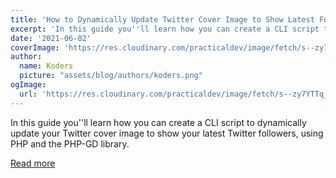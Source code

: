 ```yaml
---
title: 'How to Dynamically Update Twitter Cover Image to Show Latest Followers Using PHP GD and TwitterOAuth'
excerpt: 'In this guide you''ll learn how you can create a CLI script to dynamically update your Twitter cover image to show your latest Twitter followers, using PHP and the PHP-GD library.'
date: '2021-06-02'
coverImage: 'https://res.cloudinary.com/practicaldev/image/fetch/s--zy7YTTq_--/c_imagga_scale,f_auto,fl_progressive,h_420,q_auto,w_1000/https://dev-to-uploads.s3.amazonaws.com/uploads/articles/e4vudyzwu51aeqdsx386.png'
author:
  name: Koders
  picture: "assets/blog/authors/koders.png"
ogImage:
  url: 'https://res.cloudinary.com/practicaldev/image/fetch/s--zy7YTTq_--/c_imagga_scale,f_auto,fl_progressive,h_420,q_auto,w_1000/https://dev-to-uploads.s3.amazonaws.com/uploads/articles/e4vudyzwu51aeqdsx386.png'
---
```


In this guide you''ll learn how you can create a CLI script to dynamically update your Twitter cover image to show your latest Twitter followers, using PHP and the PHP-GD library.

[Read more](https://dev.to/erikaheidi/how-to-dynamically-update-twitter-cover-image-to-show-latest-followers-using-php-gd-and-twitteroauth-62n)
